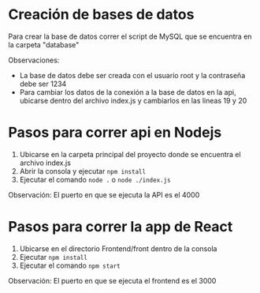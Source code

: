# Creación de bases de datos
Para crear la base de datos correr el script de MySQL que se encuentra en la carpeta "database"

Observaciones:
- La base de datos debe ser creada con el usuario root y la contraseña debe ser 1234
- Para cambiar los datos de la conexión a la base de datos en la api, ubicarse dentro del archivo index.js y cambiarlos en las lineas 19 y 20 

# Pasos para correr api en Nodejs 
1. Ubicarse en la carpeta principal del proyecto donde se encuentra el archivo index.js
2. Abrir la consola y ejecutar ```npm install```
3. Ejecutar el comando ```node .``` o ```node ./index.js```

Observación: El puerto en que se ejecuta la API es el 4000

# Pasos para correr la app de React
1. Ubicarse en el directorio Frontend/front dentro de la consola
2. Ejecutar ```npm install```
3. Ejecutar el comando ```npm start```


Observación: El puerto en que se ejecuta el frontend es el 3000
